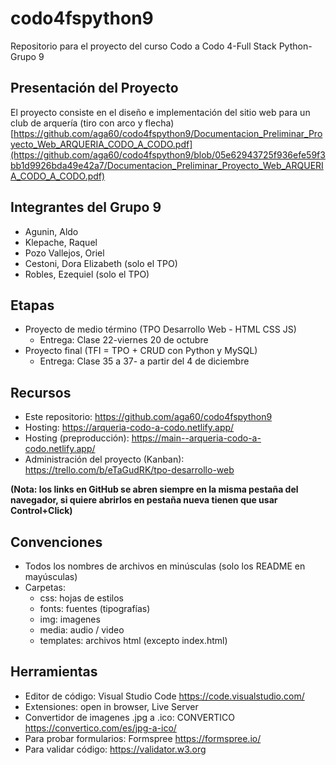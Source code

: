 # codo4fspython9
Repositorio para el proyecto del curso Codo a Codo 4-Full Stack Python-Grupo 9

## Presentación del Proyecto
El proyecto consiste en el diseño e implementación del sitio web para un club de arquería (tiro con arco y flecha) [https://github.com/aga60/codo4fspython9/Documentacion_Preliminar_Proyecto_Web_ARQUERIA_CODO_A_CODO.pdf](https://github.com/aga60/codo4fspython9/blob/05e62943725f936efe59f3bb1d9926bda49e42a7/Documentacion_Preliminar_Proyecto_Web_ARQUERIA_CODO_A_CODO.pdf)

## Integrantes del Grupo 9
- Agunin, Aldo
- Klepache, Raquel
- Pozo Vallejos, Oriel
- Cestoni, Dora Elizabeth (solo el TPO)
- Robles, Ezequiel (solo el TPO)

## Etapas
- Proyecto de medio término (TPO Desarrollo Web - HTML CSS JS)
  - Entrega: Clase 22-viernes 20 de octubre
- Proyecto final (TFI = TPO + CRUD con Python y MySQL)
  - Entrega: Clase 35 a 37- a partir del 4 de diciembre

## Recursos
- Este repositorio: https://github.com/aga60/codo4fspython9
- Hosting: https://arqueria-codo-a-codo.netlify.app/
- Hosting (preproducción): https://main--arqueria-codo-a-codo.netlify.app/
- Administración del proyecto (Kanban): https://trello.com/b/eTaGudRK/tpo-desarrollo-web

**(Nota: los links en GitHub se abren siempre en la misma pestaña del navegador, si quiere abrirlos en pestaña nueva tienen que usar Control+Click)**

## Convenciones
- Todos los nombres de archivos en minúsculas (solo los README en mayúsculas)
- Carpetas:
  - css: hojas de estilos
  - fonts: fuentes (tipografías)
  - img: imagenes
  - media: audio / video
  - templates: archivos html (excepto index.html)

## Herramientas
- Editor de código: Visual Studio Code https://code.visualstudio.com/
- Extensiones: open in browser, Live Server
- Convertidor de imagenes .jpg a .ico: CONVERTICO https://convertico.com/es/jpg-a-ico/
- Para probar formularios: Formspree https://formspree.io/
- Para validar código: https://validator.w3.org
